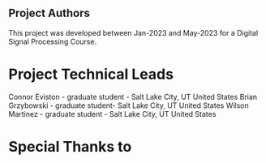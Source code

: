 ## Project Authors
This project was developed between Jan-2023 and May-2023 for a Digital Signal Processing Course. 
# Project Technical Leads
Connor Eviston - graduate student - Salt Lake City, UT United States
Brian Grzybowski - graduate student- Salt Lake City, UT United States
Wilson Martinez - graduate student - Salt Lake City, UT United States
# Special Thanks to 
